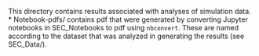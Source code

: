 This directory contains results associated with analyses of simulation data.
    * Notebook-pdfs/ contains pdf that were generated by converting Jupyter notebooks in SEC_Notebooks to pdf using `nbconvert`. These are named according to the dataset that was analyzed in generating the results (see SEC_Data/).
